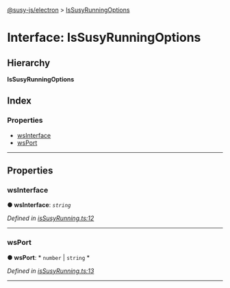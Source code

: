 [@susy-js/electron](../README.md) > [IsSusyRunningOptions](../interfaces/issusyrunningoptions.md)

# Interface: IsSusyRunningOptions

## Hierarchy

**IsSusyRunningOptions**

## Index

### Properties

* [wsInterface](issusyrunningoptions.md#wsinterface)
* [wsPort](issusyrunningoptions.md#wsport)

---

## Properties

<a id="wsinterface"></a>

###  wsInterface

**● wsInterface**: *`string`*

*Defined in [isSusyRunning.ts:12](https://octonion.institute/susytech/js-libs/blob/6933cc7/packages/electron/src/isSusyRunning.ts#L12)*

___
<a id="wsport"></a>

###  wsPort

**● wsPort**: * `number` &#124; `string`
*

*Defined in [isSusyRunning.ts:13](https://octonion.institute/susytech/js-libs/blob/6933cc7/packages/electron/src/isSusyRunning.ts#L13)*

___

